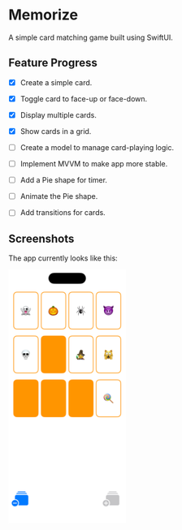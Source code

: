 # Memorize
A simple card matching game built using SwiftUI.


## Feature Progress
- [x] Create a simple card.
- [x] Toggle card to face-up or face-down.
- [x] Display multiple cards.
- [x] Show cards in a grid.
- [ ] Create a model to manage card-playing logic.
- [ ] Implement MVVM to make app more stable.
- [ ] Add a Pie shape for timer.
- [ ] Animate the Pie shape.
- [ ] Add transitions for cards.



## Screenshots
The app currently looks like this:

<img src="/Screenshots/Memorize.png" width="231" height="500" alt="Memorize">
